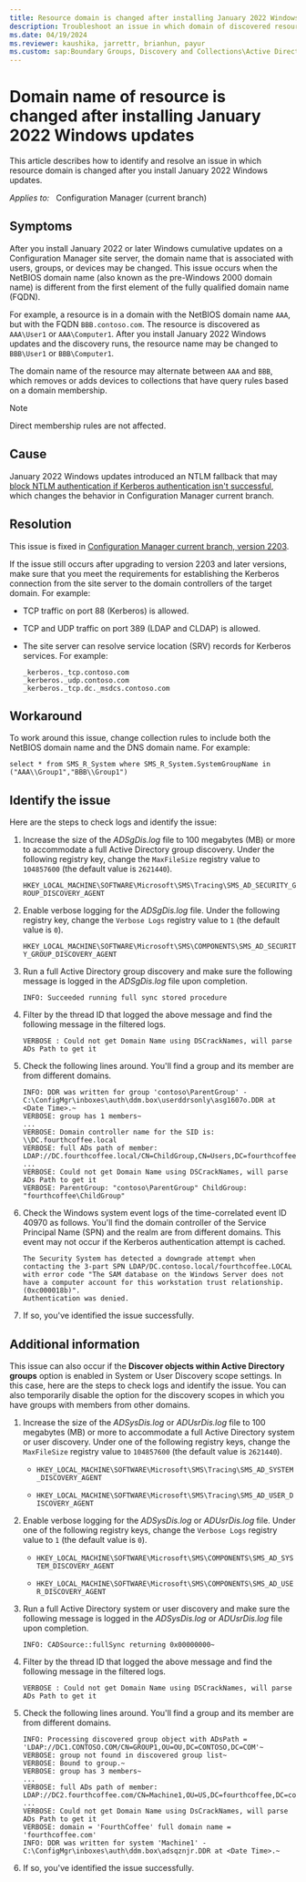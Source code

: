 ```yaml
---
title: Resource domain is changed after installing January 2022 Windows updates
description: Troubleshoot an issue in which domain of discovered resources changes after installing January 2022 Windows updates if the NetBIOS domain is different than FQDN.
ms.date: 04/19/2024
ms.reviewer: kaushika, jarrettr, brianhun, payur
ms.custom: sap:Boundary Groups, Discovery and Collections\Active Directory Discovery (all types)
---
```

# Domain name of resource is changed after installing January 2022 Windows updates

This article describes how to identify and resolve an issue in which resource domain is changed after you install January 2022 Windows updates.

_Applies to:_ &nbsp; Configuration Manager (current branch)

## Symptoms

After you install January 2022 or later Windows cumulative updates on a Configuration Manager site server, the domain name that is associated with users, groups, or devices may be changed. This issue occurs when the NetBIOS domain name (also known as the pre-Windows 2000 domain name) is different from the first element of the fully qualified domain name (FQDN).

For example, a resource is in a domain with the NetBIOS domain name `AAA`, but with the FQDN `BBB.contoso.com`. The resource is discovered as `AAA\User1` or `AAA\Computer1`. After you install January 2022 Windows updates and the discovery runs, the resource name may be changed to `BBB\User1` or `BBB\Computer1`.

The domain name of the resource may alternate between `AAA` and `BBB`, which removes or adds devices to collections that have query rules based on a domain membership.

> [!NOTE]
> Direct membership rules are not affected.

## Cause

January 2022 Windows updates introduced an NTLM fallback that may [block NTLM authentication if Kerberos authentication isn't successful](https://support.microsoft.com/topic/dd415f99-a30c-4664-ba37-83d33fb071f4), which changes the behavior in Configuration Manager current branch.

## Resolution

This issue is fixed in [Configuration Manager current branch, version 2203](/mem/configmgr/core/plan-design/changes/whats-new-in-version-2203).

If the issue still occurs after upgrading to version 2203 and later versions, make sure that you meet the requirements for establishing the Kerberos connection from the site server to the domain controllers of the target domain. For example:

- TCP traffic on port 88 (Kerberos) is allowed.
- TCP and UDP traffic on port 389 (LDAP and CLDAP) is allowed.
- The site server can resolve service location (SRV) records for Kerberos services. For example:

    ```output
    _kerberos._tcp.contoso.com
    _kerberos._udp.contoso.com
    _kerberos._tcp.dc._msdcs.contoso.com
    ```

## Workaround

To work around this issue, change collection rules to include both the NetBIOS domain name and the DNS domain name. For example:

`select * from SMS_R_System where SMS_R_System.SystemGroupName in ("AAA\\Group1","BBB\\Group1")`

## Identify the issue

Here are the steps to check logs and identify the issue:

1. Increase the size of the _ADSgDis.log_ file to 100 megabytes (MB) or more to accommodate a full Active Directory group discovery. Under the following registry key, change the `MaxFileSize` registry value to `104857600` (the default value is `2621440`).

   `HKEY_LOCAL_MACHINE\SOFTWARE\Microsoft\SMS\Tracing\SMS_AD_SECURITY_GROUP_DISCOVERY_AGENT`

1. Enable verbose logging for the _ADSgDis.log_ file. Under the following registry key, change the `Verbose Logs` registry value to `1` (the default value is `0`).

   `HKEY_LOCAL_MACHINE\SOFTWARE\Microsoft\SMS\COMPONENTS\SMS_AD_SECURITY_GROUP_DISCOVERY_AGENT`

1. Run a full Active Directory group discovery and make sure the following message is logged in the _ADSgDis.log_ file upon completion.

   `INFO: Succeeded running full sync stored procedure`

1. Filter by the thread ID that logged the above message and find the following message in the filtered logs.

   `VERBOSE : Could not get Domain Name using DSCrackNames, will parse ADs Path to get it`

1. Check the following lines around. You'll find a group and its member are from different domains.

   ```output
   INFO: DDR was written for group 'contoso\ParentGroup' - C:\ConfigMgr\inboxes\auth\ddm.box\userddrsonly\asg1607o.DDR at <Date Time>.~ 
   VERBOSE: group has 1 members~
   ...
   VERBOSE: Domain controller name for the SID is: \\DC.fourthcoffee.local
   VERBOSE: full ADs path of member: LDAP://DC.fourthcoffee.local/CN=ChildGroup,CN=Users,DC=fourthcoffee,DC=local~
   ...
   VERBOSE: Could not get Domain Name using DSCrackNames, will parse ADs Path to get it
   VERBOSE: ParentGroup: "contoso\ParentGroup" ChildGroup: "fourthcoffee\ChildGroup"
   ```

1. Check the Windows system event logs of the time-correlated event ID 40970 as follows. You'll find the domain controller of the Service Principal Name (SPN) and the realm are from different domains. This event may not occur if the Kerberos authentication attempt is cached.

   ```output
   The Security System has detected a downgrade attempt when contacting the 3-part SPN LDAP/DC.contoso.local/fourthcoffee.LOCAL
   with error code "The SAM database on the Windows Server does not have a computer account for this workstation trust relationship. (0xc000018b)".
   Authentication was denied.
   ```

1. If so, you've identified the issue successfully.

## Additional information

This issue can also occur if the **Discover objects within Active Directory groups** option is enabled in System or User Discovery scope settings. In this case, here are the steps to check logs and identify the issue. You can also temporarily disable the option for the discovery scopes in which you have groups with members from other domains.

1. Increase the size of the _ADSysDis.log_ or _ADUsrDis.log_ file to 100 megabytes (MB) or more to accommodate a full Active Directory system or user discovery. Under one of the following registry keys, change the `MaxFileSize` registry value to `104857600` (the default value is `2621440`).

   - `HKEY_LOCAL_MACHINE\SOFTWARE\Microsoft\SMS\Tracing\SMS_AD_SYSTEM_DISCOVERY_AGENT`

   - `HKEY_LOCAL_MACHINE\SOFTWARE\Microsoft\SMS\Tracing\SMS_AD_USER_DISCOVERY_AGENT`

1. Enable verbose logging for the _ADSysDis.log_ or _ADUsrDis.log_ file. Under one of the following registry keys, change the `Verbose Logs` registry value to `1` (the default value is `0`).

   - `HKEY_LOCAL_MACHINE\SOFTWARE\Microsoft\SMS\COMPONENTS\SMS_AD_SYSTEM_DISCOVERY_AGENT`

   - `HKEY_LOCAL_MACHINE\SOFTWARE\Microsoft\SMS\COMPONENTS\SMS_AD_USER_DISCOVERY_AGENT`

1. Run a full Active Directory system or user discovery and make sure the following message is logged in the _ADSysDis.log_ or _ADUsrDis.log_ file upon completion.

   `INFO: CADSource::fullSync returning 0x00000000~`

1. Filter by the thread ID that logged the above message and find the following message in the filtered logs.

   `VERBOSE : Could not get Domain Name using DSCrackNames, will parse ADs Path to get it`

1. Check the following lines around. You'll find a group and its member are from different domains.

   ```output
   INFO: Processing discovered group object with ADsPath = 'LDAP://DC1.CONTOSO.COM/CN=GROUP1,OU=OU,DC=CONTOSO,DC=COM'~
   VERBOSE: group not found in discovered group list~
   VERBOSE: Bound to group.~
   VERBOSE: group has 3 members~
   ...
   VERBOSE: full ADs path of member: LDAP://DC2.fourthcoffee.com/CN=Machine1,OU=US,DC=fourthcoffee,DC=com~
   ...
   VERBOSE: Could not get Domain Name using DsCrackNames, will parse ADs Path to get it
   VERBOSE: domain = 'FourthCoffee' full domain name = 'fourthcoffee.com'
   INFO: DDR was written for system 'Machine1' - C:\ConfigMgr\inboxes\auth\ddm.box\adsqznjr.DDR at <Date Time>.~
   ```

1. If so, you've identified the issue successfully.
